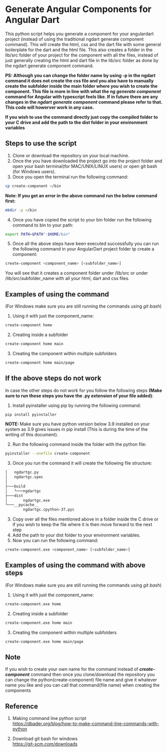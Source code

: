 # Generate Angular Components for Angular Dart
This python script helps you generate a component for your angulardart project (instead of using the traditional ngdart generate component command). This will create the html, css and the dart file with some general boilerplate for the dart and the html file. This also creates a folder in the lib/src folder of your project for the component with all the files, instead of just generally creating the html and dart file in the lib/src folder as done by the ngdart generate component command.

<b>PS: Although you can change the folder name by using -p in the ngdart command it does not create the css file and you also have to manually create the subfolder inside the main folder where you wish to create the component. This file is more in line with what the <i>ng generate component</i> command for Angular with typescript feels like. If in future there are any changes in the <i>ngdart generate component</i> command please refer to that. This code will howerver work in any case.</b>

<b>If you wish to use the command directly just copy the compiled folder to your C drive and add the path to the dist folder in your environment variables</b>

## Steps to use the script

1. Clone or download the repository on your local machine.
2. Once the you have downloaded the project go into the project folder and open your bash terminal(for MAC/UNIX/LINUX users) or open git bash (for Windows users).
3. Once you open the terminal run the following command:

```bash
cp create-component ~/bin
```

<b>Note: If you get an error in the above command run the below command first:</b>

```bash
mkdir -p ~/bin
```

4. Once you have copied the script to your bin folder run the following command to bin to your path:

```bash
export PATH=$PATH":$HOME/bin"
```

5. Once all the above steps have been executed successfully you can run the following command in your AngularDart project folder tp create a component:

```bash
create-component <component_name> [<subfolder_name>]
```

You will see that it creates a component folder under /lib/src or under /lib/src/subfolder_name with all your html, dart and css files.

## Examples of using the command

(For Windows make sure you are still running the commands using <i>git bash</i>)

1. Using it with just the component_name:

```bash
create-component home
```

2. Creating inside a subfolder

```bash
create-component home main
```

3. Creating the component within multiple subfolders

```bash
create-component home main/page
```

## If the above steps do not work

In case the other steps do not work for you follow the following steps <b>(Make sure to run these steps you have the .py extension of your file added)</b>:

1. Install pyinstaller using pip by running the following command:

```bash
pip install pyinstaller
```

<b>NOTE: </b> Make sure you have python version below 3.9 installed on your system as 3.9 gives issues in pip install (This is during the time of the writing of this document).

2. Run the following command inside the folder with the python file:

```bash
pyinstaller --onefile create-component
```

3. Once you run the command it will create the following file structure:

```bash
│   ngdartgc.py
│   ngdartgc.spec
│
├───build
│   └───ngdartgc
├───dist
│       ngdartgc.exe
└───__pycache__
        ngdartgc.cpython-37.pyc
```

3. Copy over all the files mentioned above in a folder inside the C drive or if you wish to keep the file where it is then move forward to the next step
4. Add the path to your dist folder to your environment variables.
5. Now you can run the following command:

```bash
create-component.exe <component_name> [<subfolder_name>]
```

## Examples of using the command with above steps

(For Windows make sure you are still running the commands using <i>git bash</i>)

1. Using it with just the component_name:

```bash
create-component.exe home
```

2. Creating inside a subfolder

```bash
create-component.exe home main
```

3. Creating the component within multiple subfolders

```bash
create-component.exe home main/page
```

## Note

If you wish to create your own name for the command instead of <b><i>create-component</i></b> command then once you clone/download the repository you can change the python(create-component) file name and give it whatever name you like and you can call that command(file name) when creating the components

## Reference

1. Making command line python script <br>
    https://dbader.org/blog/how-to-make-command-line-commands-with-python

2. Download git bash for windows <br>
    https://git-scm.com/downloads


